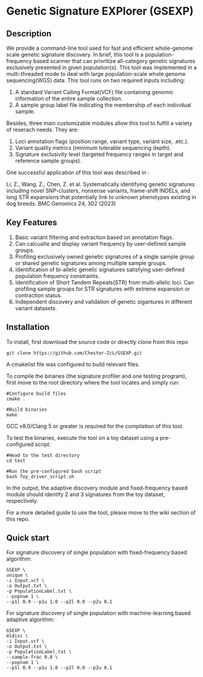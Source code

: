 # Genetic Signature EXPlorer (GSEXP)

## Description
We provide a command-line tool used for fast and efficient whole-genome scale genetic signature discovery. In brief, this tool is a population-frequency based scanner that can prioritize all-category genetic signatures exclusively presented in given population(s). This tool was implemented in a multi-threaded mode to deal with large population-scale whole genome sequencing(WGS) data. This tool runs on two required inputs including:
1. A standard Variant Calling Format(VCF) file containing genomic information of the entire sample collection.
2. A sample group label file indicating the membership of each individual sample.

Besides, three main customizable modules allow this tool to fulfill a variety of reserach needs. They are:
1. Loci annotation flags (position range, variant type, variant size, .etc.).
2. Variant quality metrics (minimum tolerable sequencing depth).
3. Signature exclusivity level (targeted frequency ranges in target and reference sample groups).

One successful application of this tool was described in :

Li, Z., Wang, Z., Chen, Z. et al. Systematically identifying genetic signatures including novel SNP-clusters, nonsense variants, frame-shift INDELs, and long STR expansions that potentially link to unknown phenotypes existing in dog breeds. BMC Genomics 24, 302 (2023)


## Key Features
1. Basic variant filtering and extraction based on annotation flags.
2. Can calcualte and display variant frequency by user-defined sample groups.
3. Profiling exclusively owned genetic signatures of a single sample group or shared genetic signatures among multiple sample groups.
4. Identification of bi-allelic genetic signatures satisfying user-defined population frequency constraints.
5. Identification of Short Tandem Repeats(STR) from multi-allelic loci. Can profiling sample groups for STR signatures with extreme expansion or contraction status.
6. Independent discovery and validation of genetic sigantures in different variant datasets. 

## Installation

To install, first download the source code or directly clone from this repo

```
git clone https://github.com/Chester-ZcL/GSEXP.git
```

A cmakelist file was configured to build relevant files.

To compile the binaries (the signature profiler and one testing program), first move to the root directory where the tool locates and simply run:
```
#Configure build files
cmake .

#Build binaries
make
```
GCC v8.0/Clang 5 or greater is required for the compilation of this tool.

To test the binaries, execute the tool on a toy dataset using a pre-configured script:
```
#Head to the test directory
cd test

#Run the pre-configured bash script
bash Toy_driver_script.sh
```
In the output, the adaptive discovery module and fixed-frequency based module should identify 2 and 3 signatures from the toy dataset, respectively.

For a more detailed guide to use the tool, please move to the wiki section of this repo.

## Quick start

For signature discovery of single population with fixed-frequency based algorithm:
```
GSEXP \
unique \
-i Input.vcf \
-o Output.txt \
-p PopulationLabel.txt \
--popnum 1 \
--p1l 0.9 --p1u 1.0 --p2l 0.0 --p2u 0.1
```

For signature discovery of single population with machine-learning based adaptive algorithm:
```
GSEXP \
mldisc \
-i Input.vcf \
-o Output.txt \
-p PopulationLabel.txt \
--sample-frac 0.8 \
--popnum 1 \
--p1l 0.9 --p1u 1.0 --p2l 0.0 --p2u 0.1
```









